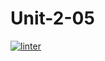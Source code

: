 # Unit-2-05
[![linter](https://github.com/NathanTempleton/<Unit-2-05>/workflows/linter/badge.svg)](https://github.com/marketplace/actions/super-linter)
